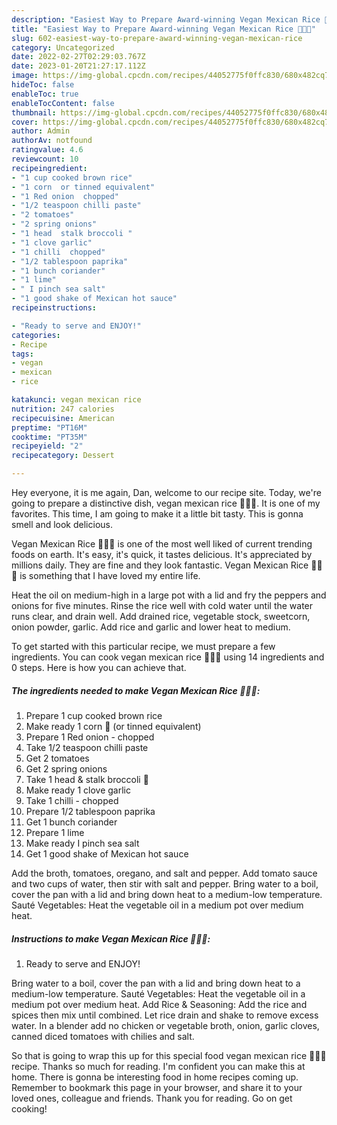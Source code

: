```yaml
---
description: "Easiest Way to Prepare Award-winning Vegan Mexican Rice 🥦🥦🥦"
title: "Easiest Way to Prepare Award-winning Vegan Mexican Rice 🥦🥦🥦"
slug: 602-easiest-way-to-prepare-award-winning-vegan-mexican-rice
category: Uncategorized
date: 2022-02-27T02:29:03.767Z
date: 2023-01-20T21:27:17.112Z
image: https://img-global.cpcdn.com/recipes/44052775f0ffc830/680x482cq70/vegan-mexican-rice-recipe-main-photo.jpg
hideToc: false
enableToc: true
enableTocContent: false
thumbnail: https://img-global.cpcdn.com/recipes/44052775f0ffc830/680x482cq70/vegan-mexican-rice-recipe-main-photo.jpg
cover: https://img-global.cpcdn.com/recipes/44052775f0ffc830/680x482cq70/vegan-mexican-rice-recipe-main-photo.jpg
author: Admin
authorAv: notfound
ratingvalue: 4.6
reviewcount: 10
recipeingredient:
- "1 cup cooked brown rice"
- "1 corn  or tinned equivalent"
- "1 Red onion  chopped"
- "1/2 teaspoon chilli paste"
- "2 tomatoes"
- "2 spring onions"
- "1 head  stalk broccoli "
- "1 clove garlic"
- "1 chilli  chopped"
- "1/2 tablespoon paprika"
- "1 bunch coriander"
- "1 lime"
- " I pinch sea salt"
- "1 good shake of Mexican hot sauce"
recipeinstructions:

- "Ready to serve and ENJOY!"
categories:
- Recipe
tags:
- vegan
- mexican
- rice

katakunci: vegan mexican rice 
nutrition: 247 calories
recipecuisine: American
preptime: "PT16M"
cooktime: "PT35M"
recipeyield: "2"
recipecategory: Dessert

---
```



Hey everyone, it is me again, Dan, welcome to our recipe site. Today, we're going to prepare a distinctive dish, vegan mexican rice 🥦🥦🥦. It is one of my favorites. This time, I am going to make it a little bit tasty. This is gonna smell and look delicious.

Vegan Mexican Rice 🥦🥦🥦 is one of the most well liked of current trending foods on earth. It's easy, it's quick, it tastes delicious. It's appreciated by millions daily. They are fine and they look fantastic. Vegan Mexican Rice 🥦🥦🥦 is something that I have loved my entire life.

Heat the oil on medium-high in a large pot with a lid and fry the peppers and onions for five minutes. Rinse the rice well with cold water until the water runs clear, and drain well. Add drained rice, vegetable stock, sweetcorn, onion powder, garlic. Add rice and garlic and lower heat to medium.


To get started with this particular recipe, we must prepare a few ingredients. You can cook vegan mexican rice 🥦🥦🥦 using 14 ingredients and 0 steps. Here is how you can achieve that.

<!--inarticleads1-->

##### The ingredients needed to make Vegan Mexican Rice 🥦🥦🥦:

1. Prepare 1 cup cooked brown rice
1. Make ready 1 corn 🌽 (or tinned equivalent)
1. Prepare 1 Red onion - chopped
1. Take 1/2 teaspoon chilli paste
1. Get 2 tomatoes
1. Get 2 spring onions
1. Take 1 head &amp; stalk broccoli 🥦
1. Make ready 1 clove garlic
1. Take 1 chilli - chopped
1. Prepare 1/2 tablespoon paprika
1. Get 1 bunch coriander
1. Prepare 1 lime
1. Make ready  I pinch sea salt
1. Get 1 good shake of Mexican hot sauce


Add the broth, tomatoes, oregano, and salt and pepper. Add tomato sauce and two cups of water, then stir with salt and pepper. Bring water to a boil, cover the pan with a lid and bring down heat to a medium-low temperature. Sauté Vegetables: Heat the vegetable oil in a medium pot over medium heat. 

<!--inarticleads2-->

##### Instructions to make Vegan Mexican Rice 🥦🥦🥦:


1. Ready to serve and ENJOY!

Bring water to a boil, cover the pan with a lid and bring down heat to a medium-low temperature. Sauté Vegetables: Heat the vegetable oil in a medium pot over medium heat. Add Rice &amp; Seasoning: Add the rice and spices then mix until combined. Let rice drain and shake to remove excess water. In a blender add no chicken or vegetable broth, onion, garlic cloves, canned diced tomatoes with chilies and salt. 

So that is going to wrap this up for this special food vegan mexican rice 🥦🥦🥦 recipe. Thanks so much for reading. I'm confident you can make this at home. There is gonna be interesting food in home recipes coming up. Remember to bookmark this page in your browser, and share it to your loved ones, colleague and friends. Thank you for reading. Go on get cooking!
